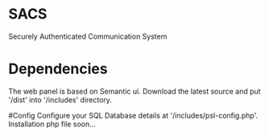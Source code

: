 # SACS
Securely Authenticated Communication System

# Dependencies
The web panel is based on Semantic ui. Download the latest source and put '/dist' into '/includes' directory.

#Config
Configure your SQL Database details at '/includes/psl-config.php'.
Installation php file soon...
